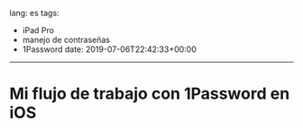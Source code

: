 lang: es
tags:
- iPad Pro
- manejo de contraseñas
- 1Password
date: 2019-07-06T22:42:33+00:00

---

# Mi flujo de trabajo con 1Password en iOS
